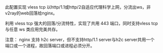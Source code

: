 此配置实现 vless tcp 以http/1.1或http/2自适应代理科学上网，分流出ws，非v2ray的web回落给nginx。

利用 vless tcp 强大的回落/分流特性，实现了共用 443 端口，同时支持vless tcp与任意 ws 类应用完美共存。

注意：
nginx 支持 h2c server，但不支持http/1.1 server与h2c server共用一个端口或一个进程，故回落端口或进程必须分开。
